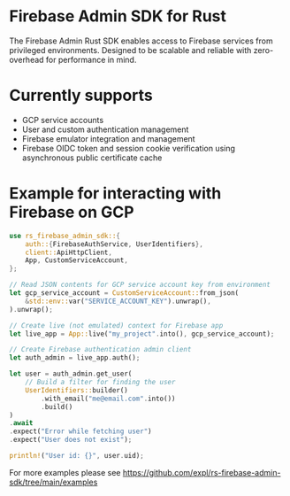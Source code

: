 # Firebase Admin SDK for Rust
The Firebase Admin Rust SDK enables access to Firebase services from privileged environments. Designed to be scalable and reliable with zero-overhead for performance in mind.

# Currently supports
* GCP service accounts
* User and custom authentication management
* Firebase emulator integration and management
* Firebase OIDC token and session cookie verification using asynchronous public certificate cache

# Example for interacting with Firebase on GCP
```rust
use rs_firebase_admin_sdk::{
    auth::{FirebaseAuthService, UserIdentifiers},
    client::ApiHttpClient,
    App, CustomServiceAccount,
};

// Read JSON contents for GCP service account key from environment
let gcp_service_account = CustomServiceAccount::from_json(
    &std::env::var("SERVICE_ACCOUNT_KEY").unwrap(),
).unwrap();

// Create live (not emulated) context for Firebase app
let live_app = App::live("my_project".into(), gcp_service_account);

// Create Firebase authentication admin client
let auth_admin = live_app.auth();

let user = auth_admin.get_user(
    // Build a filter for finding the user
    UserIdentifiers::builder()
        .with_email("me@email.com".into())
        .build()
)
.await
.expect("Error while fetching user")
.expect("User does not exist");

println!("User id: {}", user.uid);
```

For more examples please see https://github.com/expl/rs-firebase-admin-sdk/tree/main/examples